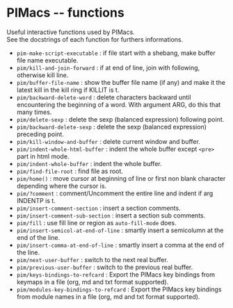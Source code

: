 # PIMacs -- functions

Useful interactive functions used by PIMacs.  
See the docstrings of each function for furthers informations.

* `pim-make-script-executable` : if file start with a shebang, make buffer file name executable.
* `pim/kill-and-join-forward` : if at end of line, join with following, otherwise kill line.
* `pim/buffer-file-name` : show the buffer file name (if any) and make it the latest kill in the kill ring if KILLIT is t.
* `pim/backward-delete-word` : delete characters backward until encountering the beginning of a word.
  With argument ARG, do this that many times.
* `pim/delete-sexp` : delete the sexp (balanced expression) following point.
* `pim/backward-delete-sexp` : delete the sexp (balanced expression) preceding point.
* `pim/kill-window-and-buffer` : delete current window and buffer.
* `pim/indent-whole-html-buffer` : indent the whole buffer except `<pre>` part in html mode.
* `pim/indent-whole-buffer` : indent the whole buffer.
* `pim/find-file-root` : find file as root.
* `pim/home()` : move cursor at beginning of line or first non blank character depending where the cursor is.
* `pim/?comment` : comment/Uncomment the entire line and indent if arg INDENTP is t.
* `pim/insert-comment-section` : insert a section comments.
* `pim/insert-comment-sub-section` : insert a section sub comments.
* `pim/fill` : use fill line or region as `auto-fill-mode` does.
* `pim/insert-semicol-at-end-of-line` : smartly insert a semicolumn at the end of the line.
* `pim/insert-comma-at-end-of-line` : smartly insert a comma at the end of the line.
* `pim/next-user-buffer` : switch to the next real buffer.
* `pim/previous-user-buffer` : switch to the previous real buffer.
* `pim/keys-bindings-to-refcard` : Export the PIMacs key bindings from keymaps in a file (org,
  md and txt format supported).
* `pim/modules-key-bindings-to-refcard` : Export the PIMacs key bindings from
  module names in a file (org, md and txt format supported).
